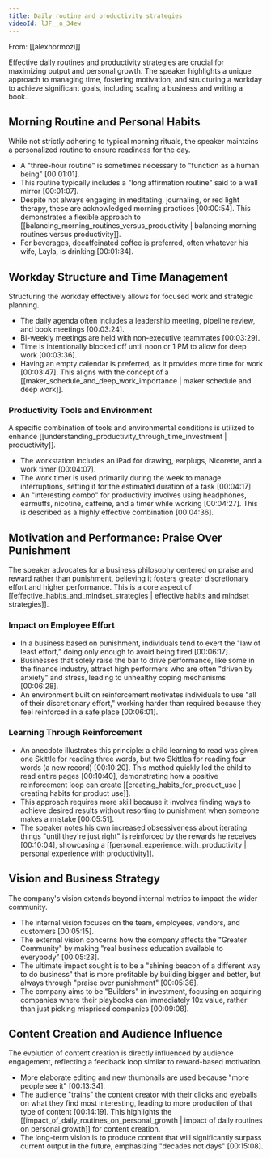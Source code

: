 ```yaml
---
title: Daily routine and productivity strategies
videoId: lJF__n_34ew
---
```


From: [[alexhormozi]] <br/> 

Effective daily routines and productivity strategies are crucial for maximizing output and personal growth. The speaker highlights a unique approach to managing time, fostering motivation, and structuring a workday to achieve significant goals, including scaling a business and writing a book.

## Morning Routine and Personal Habits

While not strictly adhering to typical morning rituals, the speaker maintains a personalized routine to ensure readiness for the day.
*   A "three-hour routine" is sometimes necessary to "function as a human being" <a class="yt-timestamp" data-t="00:01:01">[00:01:01]</a>.
*   This routine typically includes a "long affirmation routine" said to a wall mirror <a class="yt-timestamp" data-t="00:01:07">[00:01:07]</a>.
*   Despite not always engaging in meditating, journaling, or red light therapy, these are acknowledged morning practices <a class="yt-timestamp" data-t="00:00:54">[00:00:54]</a>. This demonstrates a flexible approach to [[balancing_morning_routines_versus_productivity | balancing morning routines versus productivity]].
*   For beverages, decaffeinated coffee is preferred, often whatever his wife, Layla, is drinking <a class="yt-timestamp" data-t="00:01:34">[00:01:34]</a>.

## Workday Structure and Time Management

Structuring the workday effectively allows for focused work and strategic planning.
*   The daily agenda often includes a leadership meeting, pipeline review, and book meetings <a class="yt-timestamp" data-t="00:03:24">[00:03:24]</a>.
*   Bi-weekly meetings are held with non-executive teammates <a class="yt-timestamp" data-t="00:03:29">[00:03:29]</a>.
*   Time is intentionally blocked off until noon or 1 PM to allow for deep work <a class="yt-timestamp" data-t="00:03:36">[00:03:36]</a>.
*   Having an empty calendar is preferred, as it provides more time for work <a class="yt-timestamp" data-t="00:03:47">[00:03:47]</a>. This aligns with the concept of a [[maker_schedule_and_deep_work_importance | maker schedule and deep work]].

### Productivity Tools and Environment
A specific combination of tools and environmental conditions is utilized to enhance [[understanding_productivity_through_time_investment | productivity]].
*   The workstation includes an iPad for drawing, earplugs, Nicorette, and a work timer <a class="yt-timestamp" data-t="00:04:07">[00:04:07]</a>.
*   The work timer is used primarily during the week to manage interruptions, setting it for the estimated duration of a task <a class="yt-timestamp" data-t="00:04:17">[00:04:17]</a>.
*   An "interesting combo" for productivity involves using headphones, earmuffs, nicotine, caffeine, and a timer while working <a class="yt-timestamp" data-t="00:04:27">[00:04:27]</a>. This is described as a highly effective combination <a class="yt-timestamp" data-t="00:04:36">[00:04:36]</a>.

## Motivation and Performance: Praise Over Punishment

The speaker advocates for a business philosophy centered on praise and reward rather than punishment, believing it fosters greater discretionary effort and higher performance. This is a core aspect of [[effective_habits_and_mindset_strategies | effective habits and mindset strategies]].

### Impact on Employee Effort
*   In a business based on punishment, individuals tend to exert the "law of least effort," doing only enough to avoid being fired <a class="yt-timestamp" data-t="00:06:17">[00:06:17]</a>.
*   Businesses that solely raise the bar to drive performance, like some in the finance industry, attract high performers who are often "driven by anxiety" and stress, leading to unhealthy coping mechanisms <a class="yt-timestamp" data-t="00:06:28">[00:06:28]</a>.
*   An environment built on reinforcement motivates individuals to use "all of their discretionary effort," working harder than required because they feel reinforced in a safe place <a class="yt-timestamp" data-t="00:06:01">[00:06:01]</a>.

### Learning Through Reinforcement
*   An anecdote illustrates this principle: a child learning to read was given one Skittle for reading three words, but two Skittles for reading four words (a new record) <a class="yt-timestamp" data-t="00:10:20">[00:10:20]</a>. This method quickly led the child to read entire pages <a class="yt-timestamp" data-t="00:10:40">[00:10:40]</a>, demonstrating how a positive reinforcement loop can create [[creating_habits_for_product_use | creating habits for product use]].
*   This approach requires more skill because it involves finding ways to achieve desired results without resorting to punishment when someone makes a mistake <a class="yt-timestamp" data-t="00:05:51">[00:05:51]</a>.
*   The speaker notes his own increased obsessiveness about iterating things "until they're just right" is reinforced by the rewards he receives <a class="yt-timestamp" data-t="00:10:04">[00:10:04]</a>, showcasing a [[personal_experience_with_productivity | personal experience with productivity]].

## Vision and Business Strategy

The company's vision extends beyond internal metrics to impact the wider community.
*   The internal vision focuses on the team, employees, vendors, and customers <a class="yt-timestamp" data-t="00:05:15">[00:05:15]</a>.
*   The external vision concerns how the company affects the "Greater Community" by making "real business education available to everybody" <a class="yt-timestamp" data-t="00:05:23">[00:05:23]</a>.
*   The ultimate impact sought is to be a "shining beacon of a different way to do business" that is more profitable by building bigger and better, but always through "praise over punishment" <a class="yt-timestamp" data-t="00:05:36">[00:05:36]</a>.
*   The company aims to be "Builders" in investment, focusing on acquiring companies where their playbooks can immediately 10x value, rather than just picking mispriced companies <a class="yt-timestamp" data-t="00:09:08">[00:09:08]</a>.

## Content Creation and Audience Influence

The evolution of content creation is directly influenced by audience engagement, reflecting a feedback loop similar to reward-based motivation.
*   More elaborate editing and new thumbnails are used because "more people see it" <a class="yt-timestamp" data-t="00:13:34">[00:13:34]</a>.
*   The audience "trains" the content creator with their clicks and eyeballs on what they find most interesting, leading to more production of that type of content <a class="yt-timestamp" data-t="00:14:19">[00:14:19]</a>. This highlights the [[impact_of_daily_routines_on_personal_growth | impact of daily routines on personal growth]] for content creation.
*   The long-term vision is to produce content that will significantly surpass current output in the future, emphasizing "decades not days" <a class="yt-timestamp" data-t="00:15:08">[00:15:08]</a>.